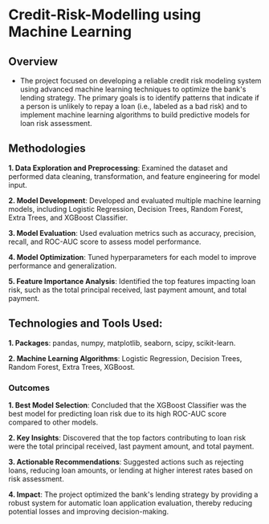 # Credit-Risk-Modelling using Machine Learning

## Overview

- The project focused on developing a reliable credit risk modeling system using advanced machine learning techniques to optimize the bank's lending strategy. The primary goals is to identify patterns that indicate if a person is unlikely to repay a loan (i.e., labeled as a bad risk) and to implement machine learning algorithms to build predictive models for loan risk assessment.

## Methodologies

**1. Data Exploration and Preprocessing**: Examined the dataset and performed data cleaning, transformation, and feature engineering for model input.

**2. Model Development**: Developed and evaluated multiple machine learning models, including Logistic Regression, Decision Trees, Random Forest, Extra Trees, and XGBoost Classifier.

**3. Model Evaluation**: Used evaluation metrics such as accuracy, precision, recall, and ROC-AUC score to assess model performance.

**4. Model Optimization**: Tuned hyperparameters for each model to improve performance and generalization.

**5. Feature Importance Analysis**: Identified the top features impacting loan risk, such as the total principal received, last payment amount, and total payment.

## Technologies and Tools Used:

**1. Packages**: pandas, numpy, matplotlib, seaborn, scipy, scikit-learn.

**2. Machine Learning Algorithms**: Logistic Regression, Decision Trees, Random Forest, Extra Trees, XGBoost.

### Outcomes

**1. Best Model Selection**: Concluded that the XGBoost Classifier was the best model for predicting loan risk due to its high ROC-AUC score compared to other models.

**2. Key Insights**: Discovered that the top factors contributing to loan risk were the total principal received, last payment amount, and total payment.

**3. Actionable Recommendations**: Suggested actions such as rejecting loans, reducing loan amounts, or lending at higher interest rates based on risk assessment.

**4. Impact**: The project optimized the bank's lending strategy by providing a robust system for automatic loan application evaluation, thereby reducing potential losses and improving decision-making.
